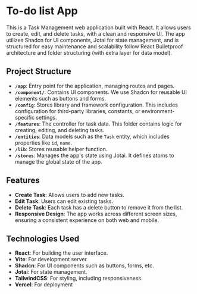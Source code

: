 # To-do list App

This is a Task Management web application built with React. It allows users to create, edit, and delete tasks, with a clean and responsive UI. The app utilizes Shadcn for UI components, Jotai for state management, and is structured for easy maintenance and scalability follow React Bulletproof architecture and folder structuring (with extra layer for data model).

## Project Structure

- **`/app`**: Entry point for the application, managing routes and pages.
- **`/component/`**: Contains UI components. We use Shadcn for reusable UI elements such as buttons and forms.
- **`/config`**: Stores library and framework configuration. This includes configuration for third-party libraries, constants, or environment-specific settings.
- **`/features`**: The controller for task data. This folder contains logic for creating, editing, and deleting tasks.
- **`/entities`**: Data models such as the `Task` entity, which includes properties like `id`, `name`.
- **`/lib`**: Stores reusable helper function.
- **`/stores`**: Manages the app's state using Jotai. It defines atoms to manage the global state of the app.

## Features

- **Create Task**: Allows users to add new tasks.
- **Edit Task**: Users can edit existing tasks.
- **Delete Task**: Each task has a delete button to remove it from the list.
- **Responsive Design**: The app works across different screen sizes, ensuring a consistent experience on both web and mobile.

## Technologies Used

- **React**: For building the user interface.
- **Vite**: For development server
- **Shadcn**: For UI components such as buttons, forms, etc.
- **Jotai**: For state management.
- **TailwindCSS**: For styling, including responsiveness.
- **Vercel**: For deployment
